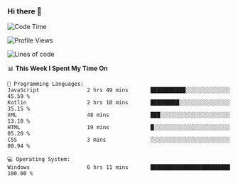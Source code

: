 ### Hi there 👋
<!--START_SECTION:waka-->
![Code Time](http://img.shields.io/badge/Code%20Time-12%20hrs%207%20mins-blue)

![Profile Views](http://img.shields.io/badge/Profile%20Views-1-blue)

![Lines of code](https://img.shields.io/badge/From%20Hello%20World%20I%27ve%20Written-298.8%20thousand%20lines%20of%20code-blue)

📊 **This Week I Spent My Time On** 

```text
💬 Programming Languages: 
JavaScript               2 hrs 49 mins       ███████████░░░░░░░░░░░░░░   45.59 % 
Kotlin                   2 hrs 10 mins       █████████░░░░░░░░░░░░░░░░   35.15 % 
XML                      48 mins             ███░░░░░░░░░░░░░░░░░░░░░░   13.10 % 
HTML                     19 mins             █░░░░░░░░░░░░░░░░░░░░░░░░   05.20 % 
CSS                      3 mins              ░░░░░░░░░░░░░░░░░░░░░░░░░   00.94 % 

💻 Operating System: 
Windows                  6 hrs 11 mins       █████████████████████████   100.00 % 
```


<!--END_SECTION:waka-->
<!--
**AnimeruFR/AnimeruFR** is a ✨ _special_ ✨ repository because its `README.md` (this file) appears on your GitHub profile.

Here are some ideas to get you started:

- 🔭 I’m currently working on ...
- 🌱 I’m currently learning ...
- 👯 I’m looking to collaborate on ...
- 🤔 I’m looking for help with ...
- 💬 Ask me about ...
- 📫 How to reach me: ...
- 😄 Pronouns: ...
- ⚡ Fun fact: ...
-->
